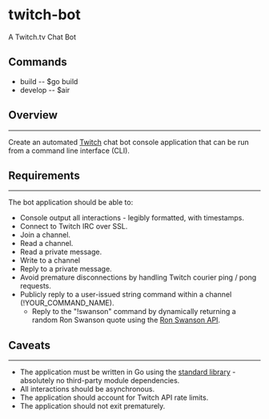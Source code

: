 # twitch-bot

A Twitch.tv Chat Bot

## Commands

- build
  -- $go build
- develop
  -- $air

## Overview

---

Create an automated [Twitch](https://dev.twitch.tv/docs/irc) chat bot console application that can be run from a command line interface (CLI).

## Requirements

---

The bot application should be able to:

- Console output all interactions - legibly formatted, with timestamps.
- Connect to Twitch IRC over SSL.
- Join a channel.
- Read a channel.
- Read a private message.
- Write to a channel
- Reply to a private message.
- Avoid premature disconnections by handling Twitch courier ping / pong requests.
- Publicly reply to a user-issued string command within a channel (!YOUR_COMMAND_NAME).
  - Reply to the "!swanson" command by dynamically returning a random Ron Swanson quote using the [Ron Swanson API](https://github.com/jamesseanwright/ron-swanson-quotes).

## Caveats

---

- The application must be written in Go using the [standard library](https://golang.org/pkg/) - absolutely no third-party module dependencies.
- All interactions should be asynchronous.
- The application should account for Twitch API rate limits.
- The application should not exit prematurely.
